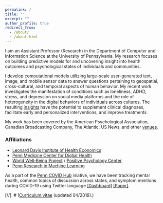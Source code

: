 ```yaml
---
permalink: /
title: ""
excerpt: ""
author_profile: true
redirect_from: 
  - /about/
  - /about.html
---
```


I am an Assistant Professor (Research) in the Department of Computer and Information Science at the University of Pennsylvania. My research focuses on building predictive models for and uncovering insight into health outcomes and psychological states of individuals and communities.

I develop computational models utilizing large-scale user-generated text, image, and mobile sensor data to answer questions pertaining to geospatial, cross-cultural, and temporal aspects of human behavior. My recent work investigates the manifestation of conditions such as loneliness, ADHD, stress, and depression on social media platforms and the role of heterogeneity in the digital behaviors of individuals across cultures. The resulting [insights](https://chandrasg.github.io/publications/) have the potential to supplement clinical diagnoses, facilitate early and personalized interventions, and improve treatments.

My work has been covered by the American Psychological Association, Canadian Broadcasting Company, The Atlantic, US News, and other [venues](https://chandrasg.github.io/media/).

### Affiliations
  + [Leonard Davis Institute of Health Economics](https://ldi.upenn.edu/)
  + [Penn Medicine Center for Digtial Health](https://centerfordigitalhealth.upenn.edu/)
  + [World Well-Being Project](http://www.wwbp.org/) / [Positive Psychology Center](https://ppc.sas.upenn.edu/)
  + [Penn Research in Machine Learning](https://priml.upenn.edu/)

As a part of the [Penn COVID Hub](http://penncovid19hub.com/) iniative, we have been tracking mental health, common topics of discussion across states, and symptom mentions during COVID-19 using Twitter language [[Dashboard]](https://www.arcgis.com/apps/opsdashboard/index.html#/abb41818160d4cec91f604520a088349) [[Paper]](https://link.springer.com./article/10.1007/s11606-020-05988-8). 

[//]: # (<a href="https://chandrasg.github.io/chandrasg.github.io/files/CV_SCG.pdf">Curriculum vitae</a> (updated 04/2019).)
